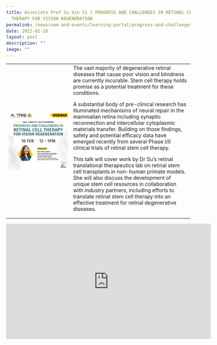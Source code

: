 ```yaml
---
title: Associate Prof Su Xin Yi | PROGRESS AND CHALLENGES IN RETINAL CELL
  THERAPY FOR VISION REGENERATION
permalink: /newsroom-and-events/learning-portal/progress-and-challenges-in-retinal-cell-therapy-for-vision/
date: 2022-02-16
layout: post
description: ""
image: ""
---
```

<table>
	<tbody>
		<tr>
			<td style="width:35%">
				<img src="/images/Learning%20Portal/2022/a-prof-su-xinyi.png">
			</td>
			<td style="width:65%">
The vast majority of degenerative retinal diseases that cause poor vision and blindness are currently incurable. Stem cell therapy holds promise as a potential treatment for these conditions.

A substantial body of pre-clinical research has illuminated mechanisms of neural repair in the mammalian retina including synaptic reconnection and intercellular cytoplasmic materials transfer. Building on those findings, safety and potential efficacy data have emerged recently from several Phase I/II clinical trials of retinal stem cell therapy.

This talk will cover work by Dr Su’s retinal translational therapeutics lab on retinal stem cell transplants in non-human primate models. She will also discuss the development of unique stem cell resources in collaboration with industry partners, including efforts to translate retinal stem cell therapy into an effective treatment for retinal degenerative diseases.
			</td>
		</tr>
	</tbody>
</table>

<iframe allowfullscreen="" allow="accelerometer; autoplay; clipboard-write; encrypted-media; gyroscope; picture-in-picture; web-share" frameborder="0" title="YouTube video player" src="https://www.youtube.com/embed/bDTlk-oH0-c?si=y0UlscsTKepwc9Ov" height="315" width="560"></iframe>